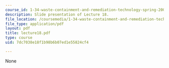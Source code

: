 ```yaml
---
course_id: 1-34-waste-containment-and-remediation-technology-spring-2004
description: Slide presentation of Lecture 18.
file_location: /coursemedia/1-34-waste-containment-and-remediation-technology-spring-2004/7dc7038e18f1b98b6b07ed1e55824cf4_lecture18.pdf
file_type: application/pdf
layout: pdf
title: lecture18.pdf
type: course
uid: 7dc7038e18f1b98b6b07ed1e55824cf4

---
```

None